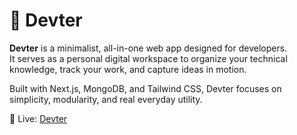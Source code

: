 # 🧰 Devter

**Devter** is a minimalist, all-in-one web app designed for developers.  
It serves as a personal digital workspace to organize your technical knowledge, track your work, and capture ideas in motion.

Built with Next.js, MongoDB, and Tailwind CSS, Devter focuses on simplicity, modularity, and real everyday utility.

🚀 Live: [Devter](https://www.devter.dev)
